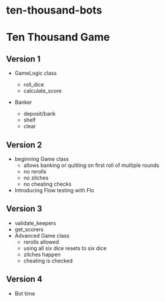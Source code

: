 # ten-thousand-bots
# Ten Thousand Game

## Version 1

- GameLogic class
  - roll_dice
  - calculate_score

- Banker
  - deposit/bank
  - shelf
  - clear

## Version 2

- beginning Game class
  - allows banking or quitting on first roll of multiple rounds
  - no rerolls
  - no zilches
  - no cheating checks
- Introducing Flow testing with Flo

## Version 3

- validate_keepers
- get_scorers
- Advanced Game class
  - rerolls allowed
  - using all six dice resets to six dice
  - zilches happen
  - cheating is checked

## Version 4

- Bot time
